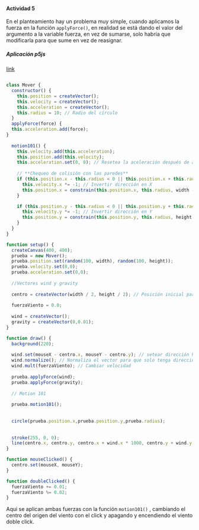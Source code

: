 #### Actividad 5

En el planteamiento hay un problema muy simple, cuando aplicamos la fuerza en la función ```applyForce()```, en realidad se está dando el valor del argumento a la variable fuerza, en vez de sumarse, solo habría que modificarla para que sume en vez de reasignar.

##### Aplicación p5js

[link](https://editor.p5js.org/MichaelZapataA/sketches/lI1DE_w8m)

```js

class Mover {
  constructor() {
    this.position = createVector();
    this.velocity = createVector();
    this.acceleration = createVector();
    this.radius = 10; // Radio del círculo
  }
  applyForce(force) {
  this.acceleration.add(force);
}
  
  motion101() {
    this.velocity.add(this.acceleration);
    this.position.add(this.velocity);
    this.acceleration.set(0, 0); // Resetea la aceleración después de aplicar fuerzas
    
    // **Chequeo de colisión con las paredes**
    if (this.position.x - this.radius < 0 || this.position.x + this.radius > width) {
      this.velocity.x *= -1; // Invertir dirección en X
      this.position.x = constrain(this.position.x, this.radius, width - this.radius); // Evitar que se salga
    }

    if (this.position.y - this.radius < 0 || this.position.y + this.radius > height) {
      this.velocity.y *= -1; // Invertir dirección en Y
      this.position.y = constrain(this.position.y, this.radius, height - this.radius); // Evitar que se salga
    }
  }
}

function setup() {
  createCanvas(400, 400);
  prueba = new Mover();
  prueba.position.set(random(100, width), random(100, height));
  prueba.velocity.set(0,0);
  prueba.acceleration.set(0,0);
  
  //Vectores wind y gravity
  
  centro = createVector(width / 2, height / 2); // Posición inicial para el viento
  
  fuerzaViento = 0.0;
  
  wind = createVector();
  gravity = createVector(0,0.01);
}

function draw() {
  background(220);
  
  wind.set(mouseX - centro.x, mouseY - centro.y); // setear dirección hacia el mouse
  wind.normalize(); // Normaliza el vector para que solo tenga dirección
  wind.mult(fuerzaViento); // Cambiar velocidad 
  
  prueba.applyForce(wind);
  prueba.applyForce(gravity);
  
  // Motion 101
  
  prueba.motion101();
  
  
  circle(prueba.position.x,prueba.position.y,prueba.radius);
  
  
  stroke(255, 0, 0);
  line(centro.x, centro.y, centro.x + wind.x * 1000, centro.y + wind.y * 1000);
}

function mouseClicked() {
  centro.set(mouseX, mouseY);
}

function doubleClicked() {
  fuerzaViento += 0.01;
  fuerzaViento %= 0.02;
}

```


Aqui se aplican ambas fuerzas con la función ```motion101()``` , cambiando el centro del origen del viento con el click y apagando y encendiendo el viento doble click.
